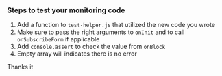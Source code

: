 ### Steps to test your monitoring code

1. Add a function to `test-helper.js` that utilized the new code you wrote
2. Make sure to pass the right arguments to `onInit` and to call `onSubscribeForm` if applicable
3. Add `console.assert` to check the value from `onBlock`
4. Empty array will indicates there is no error

Thanks it